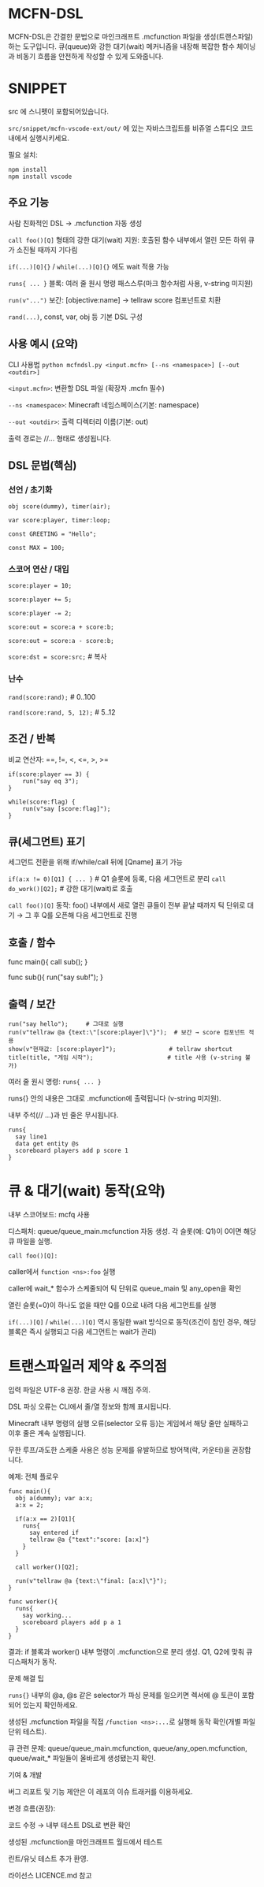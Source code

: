 # MCFN-DSL

MCFN-DSL은 간결한 문법으로 마인크래프트 .mcfunction 파일을 생성(트랜스파일)하는 도구입니다.
큐(queue)와 강한 대기(wait) 메커니즘을 내장해 복잡한 함수 체이닝과 비동기 흐름을 안전하게 작성할 수 있게 도와줍니다.


# SNIPPET

src 에 스니펫이 포함되어있습니다. 

`src/snippet/mcfn-vscode-ext/out/` 에 있는 자바스크립트를 비쥬얼 스튜디오 코드 내에서 실행시키세요.

필요 설치:
```npm
npm install
npm install vscode
```





## 주요 기능

사람 친화적인 DSL → .mcfunction 자동 생성

`call foo()[Q]` 형태의 강한 대기(wait) 지원: 호출된 함수 내부에서 열린 모든 하위 큐가 소진될 때까지 기다림

`if(...)[Q]{}` / `while(...)[Q]{}` 에도 wait 적용 가능

`runs{ ... }` 블록: 여러 줄 원시 명령 패스스루(마크 함수처럼 사용, v-string 미지원)

`run(v"...")` 보간: [objective:name] → tellraw score 컴포넌트로 치환

`rand(...)`, const, var, obj 등 기본 DSL 구성

## 사용 예시 (요약)
CLI 사용법
`python mcfndsl.py <input.mcfn> [--ns <namespace>] [--out <outdir>]`


`<input.mcfn>`: 변환할 DSL 파일 (확장자 .mcfn 필수)

`--ns <namespace>`: Minecraft 네임스페이스(기본: namespace)

`--out <outdir>`: 출력 디렉터리 이름(기본: out)

출력 경로는 <namespace>/<outdir>/... 형태로 생성됩니다.

## DSL 문법(핵심)
### 선언 / 초기화

`obj score(dummy), timer(air);`

`var score:player, timer:loop;`

`const GREETING = "Hello";`

`const MAX = 100;`

### 스코어 연산 / 대입
`score:player = 10;`

`score:player += 5;`

`score:player -= 2;`

`score:out = score:a + score:b;`

`score:out = score:a - score:b;`

`score:dst = score:src;`   # 복사

### 난수
`rand(score:rand);`           # 0..100

`rand(score:rand, 5, 12);`    # 5..12

## 조건 / 반복

비교 연산자: ==, !=, <, <=, >, >=
```mcfn
if(score:player == 3) {
    run("say eq 3");
}

while(score:flag) {
    run(v"say [score:flag]");
}
```
## 큐(세그먼트) 표기

세그먼트 전환을 위해 if/while/call 뒤에 [Qname] 표기 가능

`if(a:x != 0)[Q1] { ... }`   # Q1 슬롯에 등록, 다음 세그먼트로 분리
`call do_work()[Q2];`       # 강한 대기(wait)로 호출


`call foo()[Q]` 동작: foo() 내부에서 새로 열린 큐들이 전부 끝날 때까지 틱 단위로 대기 → 그 후 Q를 오픈해 다음 세그먼트로 진행

## 호출 / 함수
func main(){
  call sub();
}

func sub(){
  run("say sub!");
}

## 출력 / 보간
```mcfn
run("say hello");     # 그대로 실행
run(v"tellraw @a {text:\"[score:player]\"}");  # 보간 → score 컴포넌트 적용
show(v"현재값: [score:player]");               # tellraw shortcut
title(title, "게임 시작");                     # title 사용 (v-string 불가)
```

여러 줄 원시 명령: `runs{ ... }`

runs{} 안의 내용은 그대로 .mcfunction에 출력됩니다 (v-string 미지원).

내부 주석(// ...)과 빈 줄은 무시됩니다.

```mcfn
runs{
  say line1
  data get entity @s
  scoreboard players add p score 1
}
```
# 큐 & 대기(wait) 동작(요약)

내부 스코어보드: mcfq 사용

디스패처: queue/queue_main.mcfunction 자동 생성. 각 슬롯(예: Q1)이 0이면 해당 큐 파일을 실행.

`call foo()[Q]:`

caller에서 `function <ns>:foo` 실행

caller에 wait_* 함수가 스케줄되어 틱 단위로 queue_main 및 any_open을 확인

열린 슬롯(=0)이 하나도 없을 때만 Q를 0으로 내려 다음 세그먼트를 실행

`if(...)[Q]` / `while(...)[Q]` 역시 동일한 wait 방식으로 동작(조건이 참인 경우, 해당 블록은 즉시 실행되고 다음 세그먼트는 wait가 관리)

# 트랜스파일러 제약 & 주의점

입력 파일은 UTF-8 권장. 한글 사용 시 깨짐 주의.

DSL 파싱 오류는 CLI에서 줄/열 정보와 함께 표시됩니다.

Minecraft 내부 명령의 실행 오류(selector 오류 등)는 게임에서 해당 줄만 실패하고 이후 줄은 계속 실행됩니다.

무한 루프/과도한 스케줄 사용은 성능 문제를 유발하므로 방어책(락, 카운터)을 권장합니다.

예제: 전체 플로우
```mcfn
func main(){
  obj a(dummy); var a:x;
  a:x = 2;

  if(a:x == 2)[Q1]{
    runs{
      say entered if
      tellraw @a {"text":"score: [a:x]"}
    }
  }

  call worker()[Q2];

  run(v"tellraw @a {text:\"final: [a:x]\"}");
}

func worker(){
  runs{
    say working...
    scoreboard players add p a 1
  }
}
```

결과: if 블록과 worker() 내부 명령이 .mcfunction으로 분리 생성. Q1, Q2에 맞춰 큐 디스패처가 동작.

문제 해결 팁

`runs{}` 내부의 @a, @s 같은 selector가 파싱 문제를 일으키면 렉서에 @ 토큰이 포함되어 있는지 확인하세요.

생성된 .mcfunction 파일을 직접 `/function <ns>:...`로 실행해 동작 확인(개별 파일 단위 테스트).

큐 관련 문제: queue/queue_main.mcfunction, queue/any_open.mcfunction, queue/wait_* 파일들이 올바르게 생성됐는지 확인.

기여 & 개발

버그 리포트 및 기능 제안은 이 레포의 이슈 트래커를 이용하세요.

변경 흐름(권장):

코드 수정 → 내부 테스트 DSL로 변환 확인

생성된 .mcfunction을 마인크래프트 월드에서 테스트

린트/유닛 테스트 추가 환영.

라이선스
LICENCE.md 참고
